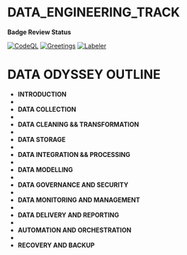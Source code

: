 # DATA_ENGINEERING_TRACK

**Badge Review Status**

[![CodeQL](https://github.com/GDSCKCA2023-224/DATA_ENGINEERING_TRACK/actions/workflows/codeql.yml/badge.svg)](https://github.com/GDSCKCA2023-224/DATA_ENGINEERING_TRACK/actions/workflows/codeql.yml)
[![Greetings](https://github.com/GDSCKCA2023-224/DATA_ENGINEERING_TRACK/actions/workflows/greetings.yml/badge.svg)](https://github.com/GDSCKCA2023-224/DATA_ENGINEERING_TRACK/actions/workflows/greetings.yml)
[![Labeler](https://github.com/GDSCKCA2023-224/DATA_ENGINEERING_TRACK/actions/workflows/label.yml/badge.svg)](https://github.com/GDSCKCA2023-224/DATA_ENGINEERING_TRACK/actions/workflows/label.yml)

# DATA ODYSSEY OUTLINE
* **INTRODUCTION**
* 
* **DATA COLLECTION**
* 
* **DATA CLEANING && TRANSFORMATION**
* 
* **DATA STORAGE**
* 
* **DATA INTEGRATION && PROCESSING**
* 
* **DATA MODELLING**
* 
* **DATA GOVERNANCE AND SECURITY**
* 
* **DATA MONITORING AND MANAGEMENT**
* 
* **DATA DELIVERY AND REPORTING**
* 
* **AUTOMATION AND ORCHESTRATION**
* 
* **RECOVERY AND BACKUP**
